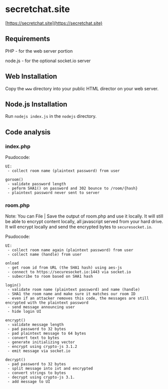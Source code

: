 # secretchat.site

[https://secretchat.site](https://secretchat.site)

## Requirements

PHP - for the web server portion

node.js - for the optional socket.io server

## Web Installation

Copy the `www` directory into your public HTML director on your web server.

## Node.js Installation

Run `nodejs index.js` in the `nodejs` directory.

## Code analysis

### index.php

Psudocode:

```
UI:
 - collect room name (plaintext password) from user

goroom()
 - validate password length
 - peform SHA1() on password and 302 bounce to /room/{hash}
 - plaintext password never sent to server
```
### room.php

Note: You can File | Save the output of room.php and use it locally.  It will still be able to encrypt content locally, all javascript served from your hard drive.  It will encrypt locally and send the encrypted bytes to `securesocket.io`.

Psudocode:

```
UI:
 - collect room name again (plaintext password) from user
 - collect name (handle) from user

onload
 - get room id from URL (the SHA1 hash) using aes-js
 - connect to https://securesocket.io:1443 via socket.io
 - subecribe to room based on SHA1 hash

login() 
 - validate room name (plaintext password) and name (handle)
 - SHA1 the room name and make sure it matches our room ID
 - even if an attacker removes this code, the messages are still encrypted with the plaintext password
 - send message announcing user
 - hide login UI
 
encrypt()
 - validate message length
 - pad password to 32 bytes
 - pad plaintext message to 64 bytes
 - convert text to bytes
 - generate initializing vector
 - encrypt using crypto-js 3.1.2
 - emit message via socket.io

decrypt() 
 - pad password to 32 bytes
 - split message into ivt and encrypted
 - convert strings to bytes
 - decrypt using crypto-js 3.1.
 - add message to UI
```


